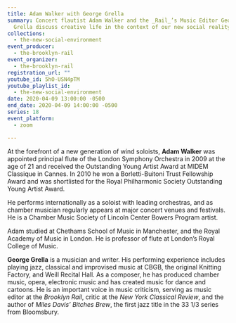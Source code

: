 ```yaml
---
title: Adam Walker with George Grella
summary: Concert flautist Adam Walker and the _Rail_’s Music Editor George
  Grella discuss creative life in the context of our new social reality.
collections:
  - the-new-social-environment
event_producer:
  - the-brooklyn-rail
event_organizer:
  - the-brooklyn-rail
registration_url: ""
youtube_id: 5hO-USN4pTM
youtube_playlist_id:
  - the-new-social-environment
date: 2020-04-09 13:00:00 -0500
end_date: 2020-04-09 14:00:00 -0500
series: 18
event_platform:
  - zoom

---
```

At the forefront of a new generation of wind soloists, **Adam Walker** was appointed principal flute of the London Symphony Orchestra in 2009 at the age of 21 and received the Outstanding Young Artist Award at MIDEM Classique in Cannes. In 2010 he won a Borletti-Buitoni Trust Fellowship Award and was shortlisted for the Royal Philharmonic Society Outstanding Young Artist Award.

He performs internationally as a soloist with leading orchestras, and as chamber musician regularly appears at major concert venues and festivals. He is a Chamber Music Society of Lincoln Center Bowers Program artist.

Adam studied at Chethams School of Music in Manchester, and the Royal Academy of Music in London. He is professor of flute at London’s Royal College of Music.

**George Grella**  is a musician and writer. His performing experience includes playing jazz, classical and improvised music at CBGB, the original Knitting Factory, and Weill Recital Hall. As a composer, he has produced chamber music, opera, electronic music and has created music for dance and cartoons. He is an important voice in music criticism, serving as music editor at the *Brooklyn Rail*, critic at the *New York Classical Review*, and the author of *Miles Davis’ Bitches Brew*, the first jazz title in the 33 1/3 series from Bloomsbury.
